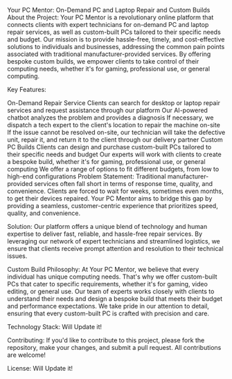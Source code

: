 Your PC Mentor: On-Demand PC and Laptop Repair and Custom Builds
About the Project: Your PC Mentor is a revolutionary online platform that connects clients with expert technicians for on-demand PC and laptop repair services, as well as custom-built PCs tailored to their specific needs and budget. Our mission is to provide hassle-free, timely, and cost-effective solutions to individuals and businesses, addressing the common pain points associated with traditional manufacturer-provided services. By offering bespoke custom builds, we empower clients to take control of their computing needs, whether it's for gaming, professional use, or general computing.

Key Features:

On-Demand Repair Service
Clients can search for desktop or laptop repair services and request assistance through our platform
Our AI-powered chatbot analyzes the problem and provides a diagnosis
If necessary, we dispatch a tech expert to the client's location to repair the machine on-site
If the issue cannot be resolved on-site, our technician will take the defective unit, repair it, and return it to the client through our delivery partner
Custom PC Builds
Clients can design and purchase custom-built PCs tailored to their specific needs and budget
Our experts will work with clients to create a bespoke build, whether it's for gaming, professional use, or general computing
We offer a range of options to fit different budgets, from low to high-end configurations
Problem Statement: Traditional manufacturer-provided services often fall short in terms of response time, quality, and convenience. Clients are forced to wait for weeks, sometimes even months, to get their devices repaired. Your PC Mentor aims to bridge this gap by providing a seamless, customer-centric experience that prioritizes speed, quality, and convenience.

Solution: Our platform offers a unique blend of technology and human expertise to deliver fast, reliable, and hassle-free repair services. By leveraging our network of expert technicians and streamlined logistics, we ensure that clients receive prompt attention and resolution to their technical issues.

Custom Build Philosophy: At Your PC Mentor, we believe that every individual has unique computing needs. That's why we offer custom-built PCs that cater to specific requirements, whether it's for gaming, video editing, or general use. Our team of experts works closely with clients to understand their needs and design a bespoke build that meets their budget and performance expectations. We take pride in our attention to detail, ensuring that every custom-built PC is crafted with precision and care.

Technology Stack: Will Update it!

Contributing: If you'd like to contribute to this project, please fork the repository, make your changes, and submit a pull request. All contributions are welcome!

License: Will Update it!
